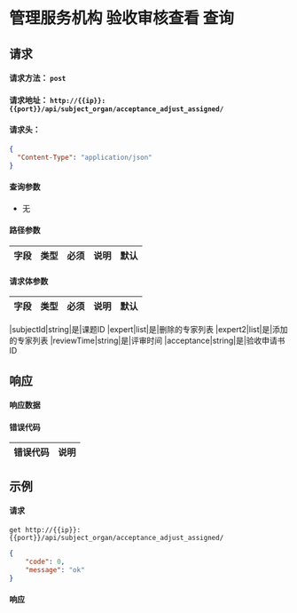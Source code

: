 # 管理服务机构 验收审核查看 查询

## 请求

#### 请求方法： `post`

#### 请求地址： `http://{{ip}}:{{port}}/api/subject_organ/acceptance_adjust_assigned/`

#### 请求头：

```json
{
  "Content-Type": "application/json"
}
```

#### 查询参数

* 无

#### 路径参数

| 字段               | 类型   | 必须 | 说明                           | 默认 |
| ------------------ | ------ | ---- | ------------------------------ | ---- |

 



#### 请求体参数

| 字段               | 类型   | 必须 | 说明                           | 默认 |
| ------------------ | ------ | ---- | ------------------------------ | ---- |

|subjectId|string|是|课题ID
|expert|list|是|删除的专家列表
|expert2|list|是|添加的专家列表
|reviewTime|string|是|评审时间
|acceptance|string|是|验收申请书ID


## 响应

#### 响应数据

#### 错误代码

| 错误代码 | 说明             |
| -------- | ---------------- |

## 示例

#### 请求

`get http://{{ip}}:{{port}}/api/subject_organ/acceptance_adjust_assigned/`
```json
{
	"code": 0,
	"message": "ok"
}
```

#### 响应

```json

```

